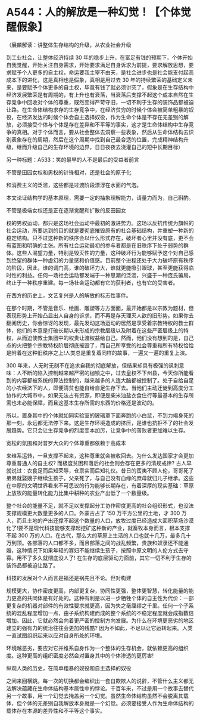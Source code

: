 # A544：人的解放是一种幻觉！【个体觉醒假象】

（展麟解读：讲整体生存结构的升级，从农业社会升级

到工业社会，让整体经济持续 30 年的稳步上升，在富足有钱的预期下，个体开始自我觉醒，开始关注自身需求，开始要求满足自身诉求为前提，要求解放思想，要求赋予个人更多的自主权，命运要我主宰不由天，是社会进步也是社会能支付起高成本下的进化，这是真相也是假象，真相是用过去 30 年的持续繁荣的基础定义未来，是要赋予个体更多的自主权，毕竟有钱了就必须讲究了，假象是在生存结构中经济发展繁荣是有周期的，有上升也有衰落，当衰落后支撑不起这个成本自然在生存竞争中回收对个体的尊重，既然变得严苛守旧，一切不利于生存的装饰品都被迫让路。在生命体结构求存的生存竞争中，在经济贫穷的时候个体会被简单粗暴的奴役，在经济发达的时候个体会自主选择奴役，作为生命个体是不存在无差别的解放，必须接受个体与个体是存在差异和不平等的事实，这才是生命体结构中生存竞争的真相。对于个体而言，要从社会整体去洞察一些表象，然后从生命体结构去识别表象存在的周期，然后在这个周期中找到自己最合适的位置，完成精神结构升级，继而升级自己的生存环境的边界，日日夜夜去浇灌自己的短中长期目标）

另一种标题：A533：笑的最早的人不是最后的受益者前言

不管是田园女权和男权的针锋相对，还是社会的原子化

和消费主义的泛滥，这些都是过渡阶段漂浮在水面的气泡。

本文论证结构学的基本原理，需要一定的抽象理解能力，请量力而为，自己斟酌。

不管是极端女权还是正在逐渐觉醒和扩散的反田园女

权的男权运动，都只是这场社会运动中最初的激进势力。这场以反抗传统为旗帜的社会运动，所要达到的目的就是要彻底摧毁原有的社会基础结构，并重塑一种新的稳定结构。只不过这种新的秩序会以什么形式存在，破坏者心里并没有底，更不会有蓝图和明确的主张。所有社会运动最初的参与者都是在旧秩序下处于弱势的群体。这些人渴望力量，特别是毁灭性的力量，这种破坏行为能够赋予这个对自己感到绝望的群体一种虚幻的力量感和价值感。目前整个进程还处于大力破坏原有秩序的阶段，因此，谁的调门高，谁的破坏力大，谁就更能吸引眼球，甚至更能获得临时性的利益。任何一场社会运动都发端于一种思潮的泛滥，兴盛于一种庞氏骗局，终止于一种秩序重建。每一场社会运动都有它的获利者，也有它的受害者。

在西方的历史上，文艺复兴是人的解放的标志性事件。

在那个时期，不管是音乐、绘画、雕塑等方方面面，最开始都是以宗教为题材，但表现形势上开始凸显出人自身的诉求，而不再是存天理灭人欲的旧形势。如果你去翻阅历史，你会惊讶的发现，最先发动这场运动的居然是享受着宗教特权的教士群体，他们的本意是打破长期以来形成的宗教层级以及附着在这些严密层级上的特权，从而迫使教士集团中的权贵让渡权益给自己。然而，他们没有想到的是，自己点的火把整个宗教特权阶层彻底摧毁了，而自己所享受的社会尊重和所有特权恰恰是附着在这种旧秩序之上!人类总是重复着同样的故事，一遍又一遍的重复上演。

300 年来，人无时无刻不在追求自我的彻底解放，但结果却具有极强的讽刺意味：人不断的陷入控制越来越严密的枷锁之中，过去皇权不下州县，今天你所能看到的内容都被系统的算法控制的，越来越多的人连大脑都被控制了。处于自给自足的小农经济下的人，即便清贫也能自给自足生存下去。当他们主动迁徙到高度分工协作的大城市中，如果无法占有资源，即便是柴米油盐衣食住行等最基本的生存所需也未必能保障，而且这基本生存所需的东西的价格还是波动的。

所以，置身其中的个体就如同实验室的玻璃罩下面奔跑的小白鼠，不到力竭身死的那一刻，永远都无法停下来。这是生存环境造成的挤压，是谁也抗拒不了的社会发展趋势。它只会让生存竞争的烈度变本加厉，让竞争中的落败者更加难以生存。

宽松的氛围和对普罗大众的个体尊重都依赖于高成本

来维系运转，一旦支撑不起来，这种尊重就会被收回去。为什么发达国家才会更加尊重普通人的自主权? 而极度贫困和落后的社会则会存在更多的清规戒律? 古人早就说过：衣食足而后知荣辱，仓禀实而后知礼仪。昔日的蛮夷不顾人伦，哥哥死了弟弟就娶嫂子继续生孩子，父亲死了，与自己没有血缘的庶母就归儿子继承。这些在中原的文明世界看来不可思议的行为能够长期存在，有着深厚的现实基础：草原上放牧的能量转化能力比集中耕种的农业产出低了一个数量级。

整个社会的能量不足，就不足以支撑起分工协作密度更高的社会组织形式，也没法支撑规模更大数量更多的人口。外蒙古占了 150 万平方公里的土地，才 300 万人，而且土地的产出还撑不起这个数量的人口，放牧过度已经造成大面积草场沙漠化了!要不是现代科技能够支撑起挖矿这种新的产业，就畜牧本身而言，根本支撑不起 300 万的人口。在古代，那么大的草原上生活的人口也就十几万，最多几十万到顶。各部落的人口都不多，而且部落之间的战乱频繁，贵族和奴隶还不能通婚，这种情况下如果年轻的寡妇不能继续生孩子，按照中原文明的人伦方式去守寡。用不了多久就彻底没人了! 在生存的底层驱动力面前，其它一切不利于生存的装饰品都被迫让路了。

科技的发展对个人而言是福还是祸先且不论。但对构建

规模更大，协作密度更高，内部更复杂，协同性更强，整体更智慧，转化能量的能力更高的共同体是有好处的。这种有利是以进一步牺牲个体的自主性为代价：一部更复杂的机器对部件的有效性要求就更高，因为失之毫厘缪之千里。任何一个子系统的混乱程度增加一点，由子系统构建而成的整个系统的不稳定程度就会成指数倍增加。因此，它就必然会向着更严密的控制方向发展。为什么在环境更恶劣的地区建立的强有力的统治往往会更加的残酷? 因为不如此，不足以让它运转起来。人类一直试图组织起来以应对自身所处的环境。

环境越恶劣，要应对它并维系自身作为一个整体的生存机会，就依赖更高的组织度。这种更高的组织密度必然会对置身其中的个体渗透的更厉害!

纵观人类的历史，在简单粗暴的奴役和自主选择的奴役

之间来回横跳。每一次的切换都会编织出一套自欺欺人的说辞，不管什么主义都无法解决蕴藏在生命体结构基本属性中的悖论。千百年来，不过是用一个故事去替代另一个故事，用一个幻觉去掩盖另一个幻觉。虽然生命体结构虽然不会脱离其载体，但个体的无差别自我解放本身就是一个幻觉。必须要接受人作为生命体结构的载体存在本源的差异性和不平等这个事实。